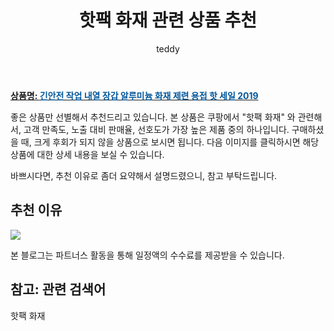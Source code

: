 ﻿---
layout: post
title:  "핫팩 화재 관련 상품 추천"
author: teddy
categories: [ 가구/인테리어 ]
tags: [핫팩 화재]
image: https://static.coupangcdn.com/image/vendor_inventory/71bf/575f87b74d74e4e53b328ca6b7823ff1dcdb891cad98878de7f38c380934.png 
description: "쿠팡에서 핫팩 화재 관련 상품으로 가장 고객 선호도가 높은 제품 중 하나입니다."
---

<a href="https://link.coupang.com/re/AFFSDP?lptag=AF3256674&pageKey=5897373443&itemId=10388022382&vendorItemId=82595297500&traceid=V0-153-c574f94dcfba4523&requestid=20221223012649153177924"><b>상품명: <font color='#01579B'>긴안전 작업 내열 장갑 알루미늄 화재 제련 용접 핫 세일 2019</font></b></a>

좋은 상품만 선별해서 추천드리고 있습니다.
본 상품은 쿠팡에서 "핫팩 화재" 와 관련해서, 고객 만족도, 노출 대비 판매율, 선호도가 가장 높은 제품 중의 하나입니다.
구매하셨을 때, 크게 후회가 되지 않을 상품으로 보시면 됩니다. 
다음 이미지를 클릭하시면 해당 상품에 대한 상세 내용을 보실 수 있습니다.

바쁘시다면, 추천 이유로 좀더 요약해서 설명드렸으니, 참고 부탁드립니다.

## 추천 이유 

<a href="https://link.coupang.com/re/AFFSDP?lptag=AF3256674&pageKey=5897373443&itemId=10388022382&vendorItemId=82595297500&traceid=V0-153-c574f94dcfba4523&requestid=20221223012649153177924"><img src="https://link.coupang.com/re/AFFSDP?lptag=AF3256674&pageKey=5897373443&itemId=10388022382&vendorItemId=82595297500&traceid=V0-153-c574f94dcfba4523&requestid=20221223012649153177924"></a> 

본 블로그는 파트너스 활동을 통해 일정액의 수수료를 제공받을 수 있습니다.

## 참고: 관련 검색어    
핫팩 화재